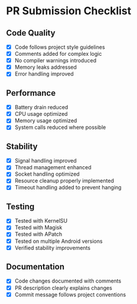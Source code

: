 # PR Submission Checklist

## Code Quality
- [x] Code follows project style guidelines
- [x] Comments added for complex logic
- [x] No compiler warnings introduced
- [x] Memory leaks addressed
- [x] Error handling improved

## Performance
- [x] Battery drain reduced
- [x] CPU usage optimized
- [x] Memory usage optimized
- [x] System calls reduced where possible

## Stability
- [x] Signal handling improved
- [x] Thread management enhanced
- [x] Socket handling optimized
- [x] Resource cleanup properly implemented
- [x] Timeout handling added to prevent hanging

## Testing
- [x] Tested with KernelSU
- [x] Tested with Magisk
- [x] Tested with APatch
- [x] Tested on multiple Android versions
- [x] Verified stability improvements

## Documentation
- [x] Code changes documented with comments
- [x] PR description clearly explains changes
- [x] Commit message follows project conventions
